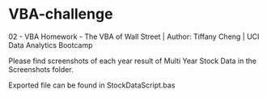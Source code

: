 # VBA-challenge
02 - VBA Homework - The VBA of Wall Street | Author: Tiffany Cheng | UCI Data Analytics Bootcamp

Please find screenshots of each year result of Multi Year Stock Data in the Screenshots folder.

Exported file can be found in StockDataScript.bas
